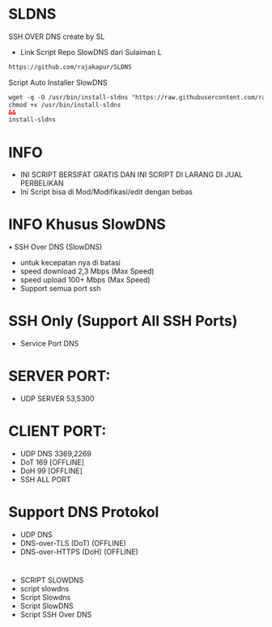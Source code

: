 # SLDNS
SSH OVER DNS create by SL
* Link Script Repo SlowDNS dari Sulaiman L
```html
https://github.com/rajakapur/SLDNS
```

Script Auto Installer SlowDNS
```html
wget -q -O /usr/bin/install-sldns "https://raw.githubusercontent.com/rajakapur/onesc/main/SLDNS/install-sldns"
chmod +x /usr/bin/install-sldns
&&
install-sldns
```

# INFO
* INI SCRIPT BERSIFAT GRATIS DAN INI SCRIPT DI LARANG DI JUAL PERBELIKAN
* Ini Script bisa di Mod/Modifikasi/edit dengan bebas

# INFO Khusus SlowDNS
• SSH Over DNS (SlowDNS)
* untuk kecepatan nya di batasi
* speed download 2,3 Mbps (Max Speed)
* speed upload 100+ Mbps (Max Speed)
* Support semua port ssh

# SSH Only (Support All SSH Ports)
* Service Port DNS

# SERVER PORT:
* UDP SERVER 53,5300

# CLIENT PORT:
* UDP DNS 3369,2269
* DoT 169 [OFFLINE]
* DoH 99 [OFFLINE]
* SSH ALL PORT

# Support DNS Protokol
* UDP DNS
* DNS-over-TLS (DoT) (OFFLINE)
* DNS-over-HTTPS (DoH) (OFFLINE)
#
* SCRIPT SLOWDNS
* script slowdns
* Script Slowdns
* Script SlowDNS
* Script SSH Over DNS
